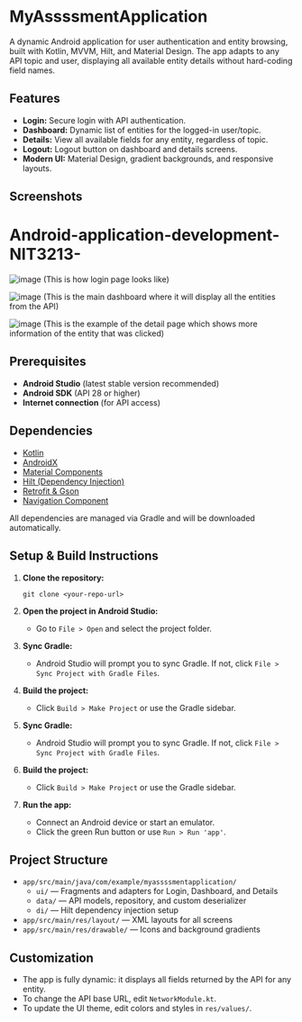 # MyAssssmentApplication

A dynamic Android application for user authentication and entity browsing, built with Kotlin, MVVM, Hilt, and Material Design. The app adapts to any API topic and user, displaying all available entity details without hard-coding field names.

## Features
- **Login:** Secure login with API authentication.
- **Dashboard:** Dynamic list of entities for the logged-in user/topic.
- **Details:** View all available fields for any entity, regardless of topic.
- **Logout:** Logout button on dashboard and details screens.
- **Modern UI:** Material Design, gradient backgrounds, and responsive layouts.

## Screenshots
# Android-application-development-NIT3213-
![image](https://github.com/user-attachments/assets/bdcce296-4f16-49fd-9697-dddadf5f3652) 
(This is how login page looks like)

![image](https://github.com/user-attachments/assets/b82e41f9-38c4-4c14-a600-e25e28297e02) 
(This is the main dashboard where it will display all the entities from the API)

![image](https://github.com/user-attachments/assets/7b980aab-1add-43fd-a20f-ce81b6ec282b) 
(This is the example of the detail page which shows more information of the entity that was clicked)




## Prerequisites
- **Android Studio** (latest stable version recommended)
- **Android SDK** (API 28 or higher)
- **Internet connection** (for API access)

## Dependencies
- [Kotlin](https://kotlinlang.org/)
- [AndroidX](https://developer.android.com/jetpack/androidx)
- [Material Components](https://material.io/develop/android)
- [Hilt (Dependency Injection)](https://dagger.dev/hilt/)
- [Retrofit & Gson](https://square.github.io/retrofit/)
- [Navigation Component](https://developer.android.com/guide/navigation)

All dependencies are managed via Gradle and will be downloaded automatically.

## Setup & Build Instructions
1. **Clone the repository:**
   ```
   git clone <your-repo-url>
   ```


2. **Open the project in Android Studio:**
   - Go to `File > Open` and select the project folder.



3. **Sync Gradle:**
   - Android Studio will prompt you to sync Gradle. If not, click `File > Sync Project with Gradle Files`.



4. **Build the project:**
   - Click `Build > Make Project` or use the Gradle sidebar.



3. **Sync Gradle:**
   - Android Studio will prompt you to sync Gradle. If not, click `File > Sync Project with Gradle Files`.

4. **Build the project:**
   - Click `Build > Make Project` or use the Gradle sidebar.



5. **Run the app:**
   - Connect an Android device or start an emulator.
   - Click the green Run button or use `Run > Run 'app'`.


## Project Structure
- `app/src/main/java/com/example/myassssmentapplication/`
  - `ui/` — Fragments and adapters for Login, Dashboard, and Details
  - `data/` — API models, repository, and custom deserializer
  - `di/` — Hilt dependency injection setup
- `app/src/main/res/layout/` — XML layouts for all screens
- `app/src/main/res/drawable/` — Icons and background gradients


## Customization
- The app is fully dynamic: it displays all fields returned by the API for any entity.
- To change the API base URL, edit `NetworkModule.kt`.
- To update the UI theme, edit colors and styles in `res/values/`.


